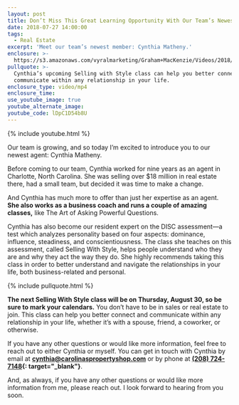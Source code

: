 ```yaml
---
layout: post
title: Don’t Miss This Great Learning Opportunity With Our Team’s Newest Member
date: 2018-07-27 14:00:00
tags:
  - Real Estate
excerpt: 'Meet our team’s newest member: Cynthia Matheny.'
enclosure: >-
  https://s3.amazonaws.com/vyralmarketing/Graham+MacKenzie/Videos/2018/MacKenzie+Realty+%257C+New+Agent.mp4
pullquote: >-
  Cynthia’s upcoming Selling with Style class can help you better connect and
  communicate within any relationship in your life.
enclosure_type: video/mp4
enclosure_time:
use_youtube_image: true
youtube_alternate_image:
youtube_code: lDpC1D54b8U
---
```


{% include youtube.html %}

Our team is growing, and so today I’m excited to introduce you to our newest agent: Cynthia Matheny.

Before coming to our team, Cynthia worked for nine years as an agent in Charlotte, North Carolina. She was selling over $18 million in real estate there, had a small team, but decided it was time to make a change.&nbsp;

And Cynthia has much more to offer than just her expertise as an agent. **She also works as a business coach and runs a couple of amazing classes,** like The Art of Asking Powerful Questions.&nbsp;

Cynthia has also become our resident expert on the DISC assessment—a test which analyzes personality based on four aspects: dominance, influence, steadiness, and conscientiousness. The class she teaches on this assessment, called Selling With Style, helps people understand who they are and why they act the way they do. She highly recommends taking this class in order to better understand and navigate the relationships in your life, both business-related and personal.&nbsp;

{% include pullquote.html %}

**The next Selling With Style class will be on Thursday, August 30, so be sure to mark your calendars.** You don’t have to be in sales or real estate to join. This class can help you better connect and communicate within any relationship in your life, whether it’s with a spouse, friend, a coworker, or otherwise.

If you have any other questions or would like more information, feel free to reach out to either Cynthia or myself. You can get in touch with Cynthia by email at **[cynthia@carolinaspropertyshop.com](mailto:cynthia@carolinaspropertyshop.com)** or by phone at **[(208) 724-7148](tel:208-724-7148){: target="_blank"}**.

And, as always, if you have any other questions or would like more information from me, please reach out. I look forward to hearing from you soon.